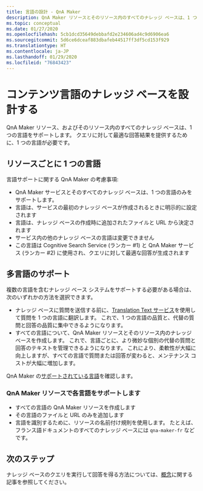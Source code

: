 ```yaml
---
title: 言語の設計 - QnA Maker
description: QnA Maker リソースとそのリソース内のすべてのナレッジ ベースは、1 つの言語をサポートします。 クエリに対して最適な回答結果を提供するために、1 つの言語が必要です。
ms.topic: conceptual
ms.date: 01/27/2020
ms.openlocfilehash: 5cb1dcd35649debbafd2e234606ad4c9d6906ea6
ms.sourcegitcommit: 5d6ce6dceaf883dbafeb44517ff3df5cd153f929
ms.translationtype: HT
ms.contentlocale: ja-JP
ms.lasthandoff: 01/29/2020
ms.locfileid: "76843423"
---
```

# <a name="design-knowledge-base-for-content-language"></a>コンテンツ言語のナレッジ ベースを設計する

QnA Maker リソース、およびそのリソース内のすべてのナレッジ ベースは、1 つの言語をサポートします。 クエリに対して最適な回答結果を提供するために、1 つの言語が必要です。

## <a name="single-language-per-resource"></a>リソースごとに 1 つの言語

言語サポートに関する QnA Maker の考慮事項:

* QnA Maker サービスとそのすべてのナレッジ ベースは、1 つの言語のみをサポートします。
* 言語は、サービスの最初のナレッジ ベースが作成されるときに明示的に設定されます
* 言語は、ナレッジ ベースの作成時に追加されたファイルと URL から決定されます
* サービス内の他のナレッジ ベースの言語は変更できません
* この言語は Cognitive Search Service (ランカー #1) と QnA Maker サービス (ランカー #2) に使用され、クエリに対して最適な回答が生成されます

## <a name="supporting-multiple-languages"></a>多言語のサポート

複数の言語を含むナレッジ ベース システムをサポートする必要がある場合は、次のいずれかの方法を選択できます。

* ナレッジ ベースに質問を送信する前に、[Translation Text サービス](../../translator/translator-info-overview.md)を使用して質問を 1 つの言語に翻訳します。 これで、1 つの言語の品質と、代替の質問と回答の品質に集中できるようになります。
* すべての言語について、QnA Maker リソースとそのリソース内のナレッジ ベースを作成します。 これで、言語ごとに、より微妙な個別の代替の質問と回答のテキストを管理できるようになります。 これにより、柔軟性が大幅に向上しますが、すべての言語で質問または回答が変わると、メンテナンス コストが大幅に増加します。

QnA Maker の[サポートされている言語](../overview/language-support.md)を確認します。

### <a name="support-each-language-with-a-qna-maker-resource"></a>QnA Maker リソースで各言語をサポートします

* すべての言語の QnA Maker リソースを作成します
* その言語のファイルと URL のみを追加します
* 言語を識別するために、リソースの名前付け規則を使用します。 たとえば、フランス語ドキュメントのすべてのナレッジ ベースには `qna-maker-fr` などです。

## <a name="next-steps"></a>次のステップ

ナレッジ ベースのクエリを実行して回答を得る方法については、[概念](query-knowledge-base.md)に関する記事を参照してください。